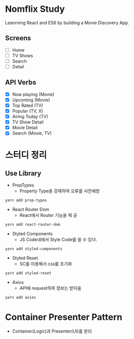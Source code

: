 # Nomflix Study

Leanrning React and ES6 by building a Movie Discovery App.

## Screens

- [ ] Home
- [ ] TV Shows
- [ ] Search
- [ ] Detail

## API Verbs

- [x] Now playing (Movie)
- [x] Upcoming (Movie)
- [x] Top Rated (TV)
- [x] Popular (TV, X)
- [x] Airing Today (TV)
- [x] TV Show Detail
- [x] Movie Detail
- [x] Search (Movie, TV)

# 스터디 정리

## Use Library

- PropTypes
  - Property Type을 강제하여 오류를 사전예방

```
yarn add prop-types
```

- React Router Dom
  - React에서 Router 기능을 제 공

```
yarn add react-router-dom
```

- Styled Components
  - JS Code내에서 Style Code를 쓸 수 있다.

```
yarn add styled-components
```

- Styled Reset
  - SC를 이용해서 css를 초기화

```
yarn add styled-reset
```

- Axios
  - API에 request하여 정보는 받아옴

```
yarn add axios
```

# Container Presenter Pattern

- Container(Logic)과 Presenter(UI)를 분리
